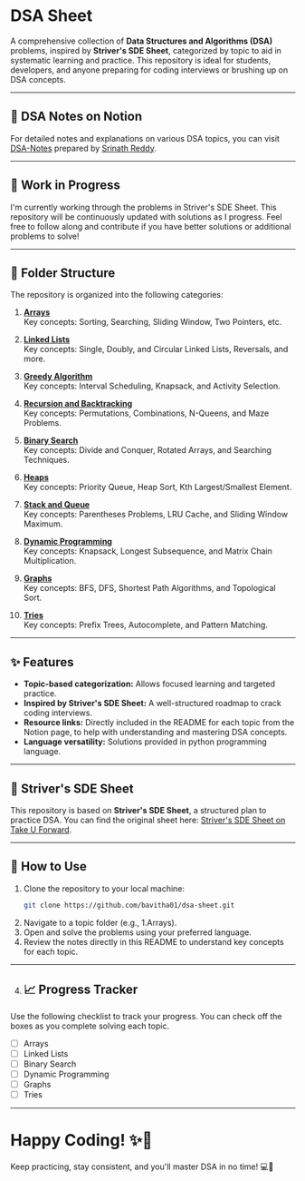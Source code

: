 # DSA Sheet

A comprehensive collection of **Data Structures and Algorithms (DSA)** problems, inspired by **Striver's SDE Sheet**, categorized by topic to aid in systematic learning and practice. This repository is ideal for students, developers, and anyone preparing for coding interviews or brushing up on DSA concepts.

---
## 📌 DSA Notes on Notion
For detailed notes and explanations on various DSA topics, you can visit  [DSA-Notes](https://sidduverse.notion.site/Data-Structures-Algorithms-9a106c93baf64af480e3dab18cf13ed3?pvs=4) prepared by  [Srinath Reddy](https://github.com/siddu015).

---
## 🚧 Work in Progress

I'm currently working through the problems in Striver's SDE Sheet. This repository will be continuously updated with solutions as I progress. Feel free to follow along and contribute if you have better solutions or additional problems to solve!

---
## 📂 Folder Structure

The repository is organized into the following categories:

1. **[Arrays](./1.Arrays/)**  
   Key concepts: Sorting, Searching, Sliding Window, Two Pointers, etc.

2. **[Linked Lists](./2.Linked_lists/)**  
   Key concepts: Single, Doubly, and Circular Linked Lists, Reversals, and more.

3. **[Greedy Algorithm](./4.Greedy_algorithm/)**  
   Key concepts: Interval Scheduling, Knapsack, and Activity Selection.

4. **[Recursion and Backtracking](./6.Recursion_and_backTracking/)**  
   Key concepts: Permutations, Combinations, N-Queens, and Maze Problems.

5. **[Binary Search](./7.Binary_search/)**  
   Key concepts: Divide and Conquer, Rotated Arrays, and Searching Techniques.

6. **[Heaps](./8.Heaps/)**  
   Key concepts: Priority Queue, Heap Sort, Kth Largest/Smallest Element.

7. **[Stack and Queue](./9.Stack_and_Queue/)**  
   Key concepts: Parentheses Problems, LRU Cache, and Sliding Window Maximum.

8. **[Dynamic Programming](./15.Dynamic_Programming/)**  
   Key concepts: Knapsack, Longest Subsequence, and Matrix Chain Multiplication.

9. **[Graphs](./14.Graph/)**  
   Key concepts: BFS, DFS, Shortest Path Algorithms, and Topological Sort.

10. **[Tries](./16.Trie/)**  
    Key concepts: Prefix Trees, Autocomplete, and Pattern Matching.

---

## ✨ Features
- **Topic-based categorization:** Allows focused learning and targeted practice.
- **Inspired by Striver's SDE Sheet:** A well-structured roadmap to crack coding interviews.
- **Resource links:** Directly included in the README for each topic from the Notion page, to help with understanding and mastering DSA concepts. 
- **Language versatility:** Solutions provided in python programming language.

---

## 📌 Striver's SDE Sheet
This repository is based on **Striver's SDE Sheet**, a structured plan to practice DSA. 
You can find the original sheet here: [Striver's SDE Sheet on Take U Forward](https://takeuforward.org/interviews/strivers-sde-sheet-top-coding-interview-problems/).

---

## 🚀 How to Use
1. Clone the repository to your local machine:
   ```bash
   git clone https://github.com/bavitha01/dsa-sheet.git
2. Navigate to a topic folder (e.g., 1.Arrays).
3. Open and solve the problems using your preferred language.
4. Review the notes directly in this README to understand key concepts for each topic.
---
4. ## 📈 Progress Tracker

Use the following checklist to track your progress. You can check off the boxes as you complete solving each topic.

- [ ] Arrays
- [ ] Linked Lists
- [ ] Binary Search
- [ ] Dynamic Programming
- [ ] Graphs
- [ ] Tries
---
# Happy Coding! ✨🎉

Keep practicing, stay consistent, and you'll master DSA in no time! 💻🚀